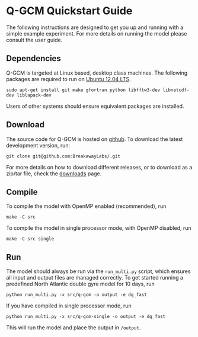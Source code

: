 # Q-GCM Quickstart Guide

The following instructions are designed to get you up and running with a simple example experiment. For more details on running the model please consult the user guide.

## Dependencies

Q-GCM is targeted at Linux based, desktop class machines. The following packages are required to run on [Ubuntu 12.04 LTS](http://releases.ubuntu.com/precise/). 

    sudo apt-get install git make gfortran python libfftw3-dev libnetcdf-dev liblapack-dev

Users of other systems should ensure equivalent packages are installed.

## Download

The source code for Q-GCM is hosted on [github](https://github.com/BreakawayLabs/q-gcm). To download the latest development version, run:

    git clone git@github.com:BreakawayLabs/.git

For more details on how to download different releases, or to download as a zip/tar file, check the [downloads](http://qgcm.breakawaylabs.com.au/web/downloads) page.

## Compile

To compile the model with OpenMP enabled (recommended), run

    make -C src

To compile the model in single processor mode, with OpenMP disabled, run

    make -C src single

## Run

The model should always be run via the `run_multi.py` script, which ensures all input and output files are managed correctly. To get started running a predefined North Atlantic double gyre model for 10 days, run

    python run_multi.py -x src/q-gcm -o output -e dg_fast

If you have compiled in single processor mode, run

    python run_multi.py -x src/q-gcm-single -o output -e dg_fast

This will run the model and place the output in `/output`.
